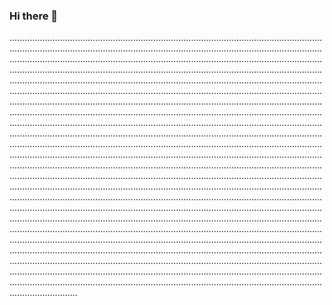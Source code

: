 ### Hi there 👋

...........................................................................................................................................................................................................................................................................................................................................................................................................................................................................................................................................................................................................................................................................................................................................................................................................................................................................................................................................................................................................................................................................................................................................................................................................................................................................................................................................................................................................................................................................................................................................................................................................................................................................................................................................................................................................................................................................................................................................................................................................................................................................................................................................................................................................................................................................................................................................................................................................................................................................................................................................................................................................................................................................................................................................................................................................................................................................................................................................................................................................................................................................................................................